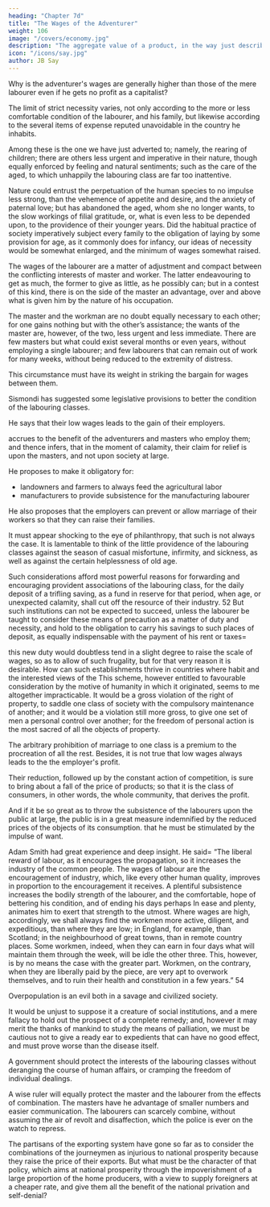 ```yaml
---
heading: "Chapter 7d"
title: "The Wages of the Adventurer"
weight: 106
image: "/covers/economy.jpg"
description: "The aggregate value of a product, in the way just described, refunds to its different concurring producers the amount of their advances, with the addition in most cases, of a profit, that constitutes their revenue"
icon: "/icons/say.jpg"
author: JB Say
---
```




Why is the adventurer's wages are generally higher than those of the mere labourer even if he gets no profit as a capitalist?

<!-- there are others, not so solid or well
founded indeed, but such as nevertheless must not be overlooked. -->

The limit of strict necessity varies, not only according to the more or less comfortable condition of the labourer, and his family, but likewise according to the several items of expense reputed unavoidable in the country he inhabits. 

Among these is the one we have just adverted to; namely, the rearing of children; there are others less urgent and imperative in their nature, though equally enforced by feeling and natural sentiments; such as the care of the aged, to which unhappily the labouring class are far too inattentive. 

Nature could entrust the perpetuation of the human species to no impulse less strong, than the vehemence of appetite and desire, and the anxiety of paternal love; but has abandoned the aged, whom she no longer wants, to the slow workings of filial gratitude, or, what is even less to be depended upon, to the providence of their younger years. Did the habitual practice of society imperatively subject every family to the obligation of laying by some provision for age, as it commonly does for infancy, our ideas of necessity would be somewhat enlarged, and the
minimum of wages somewhat raised.

The wages of the labourer are a matter of adjustment and compact between the conflicting interests of master and worker. The latter endeavouring to get as much, the former to give as little, as he possibly can; but in a contest of this kind, there is on the side of the master an advantage, over and above what is given him by the nature of his occupation. 

The master and the workman are no doubt equally necessary to each other; for one gains nothing but with the other’s assistance; the wants
of the master are, however, of the two, less urgent and less immediate. There are few masters but what could exist several months or even years, without employing a single labourer; and few labourers that can remain out of work for many weeks, without being reduced to the extremity of distress.

This circumstance must have its weight in striking the bargain for wages between them.

Sismondi <!-- in a late work 53 published since the appearance of my third edition, --> has suggested some legislative provisions to better the condition of the labouring classes. 

He says that their low wages leads to the gain of their employers. 

 accrues to the benefit of the adventurers and masters who employ them; and thence infers, that in the moment of calamity, their claim for relief is upon the masters, and not upon society at large. 

He proposes to make it obligatory for:
- landowners and farmers to always feed the agricultural labor 
- manufacturers to provide subsistence for the manufacturing labourer

He also proposes that the employers can prevent or allow marriage of their workers so that they can raise their families.  

<!--  On the other hand, to prevent the probable excess of population,
consequent upon the certain prospect of subsistence to themselves and their families, he would give to their respective
masters the right of  amongst their people. -->

It must appear shocking to the eye of philanthropy, that such is not always the case. It is lamentable to think of the little
providence of the labouring classes against the season of casual misfortune, infirmity, and sickness, as well as against the
certain helplessness of old age. 

Such considerations afford most powerful reasons for forwarding and encouraging provident associations of the labouring class, for the daily deposit of a trifling saving, as a fund in reserve for that period, when
age, or unexpected calamity, shall cut off the resource of their industry. 52 But such institutions can not be expected to succeed, unless the labourer be taught to consider these means of precaution as a matter of duty and necessity, and hold to
the obligation to carry his savings to such places of deposit, as equally indispensable with the payment of his rent or taxes= 

this new duty would doubtless tend in a slight degree to raise the scale of wages, so as to allow of such frugality, but for that very reason it is desirable. How can such establishments thrive in countries where habit and the interested views of the This scheme, however entitled to favourable consideration by the motive of humanity in which it originated, seems to me altogether impracticable. It would be a gross violation of the right of property, to saddle one class of society with the compulsory maintenance of another; and it would be a violation still more gross, to give one set of men a personal control over another; for the freedom of personal action is the most sacred of all the objects of property. 

The arbitrary prohibition of marriage to one class is a premium to the procreation of all the rest. Besides, it is not true that low wages always leads to the the employer's profit. 

Their reduction, followed up by the constant action of competition, is sure to bring about a fall of the price of
products; so that it is the class of consumers, in other words,
the whole community, that derives the profit. 

And if it be so great as to throw the subsistence of the labourers upon the public at large, the public is in a great measure indemnified by the reduced prices of the objects of its consumption.
that he must be stimulated by the impulse of want. 

Adam Smith had great experience and deep insight. He said= “The liberal reward of labour, as it encourages the propagation, so it increases the industry of the common people. The wages of labour are the encouragement of industry, which, like every
other human quality, improves in proportion to the encouragement it receives. A plentiful subsistence increases the
bodily strength of the labourer, and the comfortable, hope of bettering his condition, and of ending his days perhaps In
ease and plenty, animates him to exert that strength to the utmost. Where wages are high, accordingly, we shall always
find the workmen more active, diligent, and expeditious, than where they are low; in England, for example, than Scotland;
in the neighbourhood of great towns, than in remote country places. Some workmen, indeed, when they can earn in four
days what will maintain them through the week, will be idle the other three. This, however, is by no means the case with
the greater part. Workmen, on the contrary, when they are liberally paid by the piece, are very apt to overwork themselves, and to ruin their health and constitution in a few years.” 54


Overpopulation is an evil both in a savage and civilized society. 
<!-- There are some evils incident to the imperfection of the human species, and to the constitution of nature; and of this
description is the excess of population above the means of subsistence. On the whole, this evil is quite as severely felt in
a horde of savages, as in a civilized community.  -->

It would be unjust to suppose it a creature of social institutions, and a mere fallacy to hold out the prospect of a complete remedy; and, however it may merit the thanks of mankind to study the means of palliation, we must be cautious not to give a ready ear to expedients that can have no good effect, and must prove worse than the disease itself. 

A government should protect the interests of the labouring classes without deranging the course of human affairs, or cramping the freedom of individual dealings. <!-- The poor are less advantageously placed than the masters, in the common course of things; but a wise ruler will studiously avoid all interference between individuals, lest it superadd the evils of administration to those of natural position.  -->

A wise ruler will equally protect the master and the labourer from the effects of combination. The masters have he advantage of smaller numbers and easier communication. The labourers can scarcely combine, without assuming the air of revolt and disaffection, which the police is ever on the watch to repress.

The partisans of the exporting system have gone so far as to consider the combinations of the journeymen as injurious
to national prosperity because they raise the price of their exports. <!--  commodities destined for export, and thereby to injure
their preference in the foreign market, which they look upon as so desirable. --> But what must be the character of that policy,
which aims at national prosperity through the impoverishment of a large proportion of the home producers, with a view
to supply foreigners at a cheaper rate, and give them all the benefit of the national privation and self-denial?

